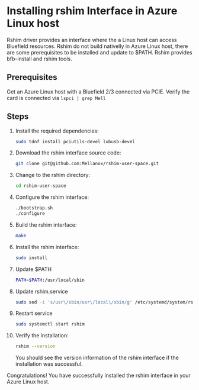 # Installing rshim Interface in Azure Linux host 

Rshim driver provides an interface where the a Linux host can access Bluefield resources.
Rshim do not build nativelly in Azure Linux host, there are some prerequisites to be installed and update to $PATH.
Rshim provides bfb-install and rshim tools.

## Prerequisites

Get an Azure Linux host with a Bluefield 2/3 connected via PCIE.
Verify the card is connected via ```lspci | grep Mell```

## Steps

1. Install the required dependencies:
    ```bash
    sudo tdnf install pciutils-devel lubusb-devel
    ```

2. Download the rshim interface source code:
    ```bash
    git clone git@github.com:Mellanox/rshim-user-space.git
    ```

3. Change to the rshim directory:
    ```bash
    cd rshim-user-space
    ```

4. Configure the rshim interface:
    ```bash
    ./bootstrap.sh
    ./configure
    ```

5. Build the rshim interface:
    ```bash
    make
    ```

6. Install the rshim interface:
    ```bash
    sudo install
    ```

7. Update $PATH
    ```bash
    PATH=$PATH:/usr/local/sbin
    ```

8. Update rshim.service
    ```bash
    sudo sed -i 's/usr\/sbin/usr\/local\/sbin/g' /etc/systemd/system/rshim.service
    ```

9. Restart service 
    ```bash
    sudo systemctl start rshim
    ```

10. Verify the installation:
    ```bash
    rshim --version
    ```

    You should see the version information of the rshim interface if the installation was successful.

Congratulations! You have successfully installed the rshim interface in your Azure Linux host.

